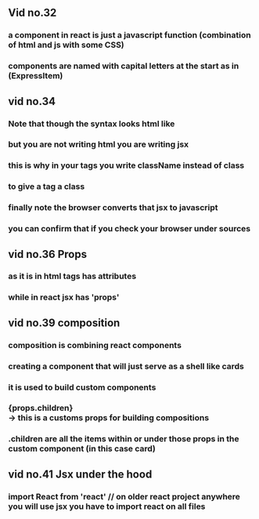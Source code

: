 ## Vid no.32
### a component in react is just a javascript function (combination of html and js with some CSS)
### components are named with capital letters at the start as in (ExpressItem)

## vid no.34
### Note that though the syntax looks html like
### but you are not writing html you are writing jsx
### this is why in your tags you write className instead of class 
### to give a tag a class 
### finally note the browser converts that jsx to javascript 
### you can confirm that if you check your browser under sources

## vid no.36 Props
### as it is in html tags has attributes 
### while in react jsx  has 'props' 

## vid no.39 composition
### composition is combining react components
### creating a component that will just serve as a shell like cards
### it is used to build custom components
### <div>{props.children}</div> -> this is a customs props for building compositions
### .children are all the items within or under those props in the custom component (in this case card)


## vid no.41 Jsx under the hood
### import React from 'react' // on older react project anywhere you will use jsx you have to import react on all files
### 